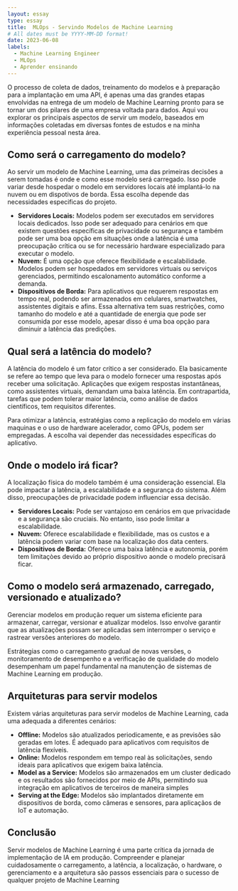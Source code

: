 ```yaml
---
layout: essay
type: essay
title:  MLOps - Servindo Modelos de Machine Learning
# All dates must be YYYY-MM-DD format!
date: 2023-06-08
labels:
  - Machine Learning Engineer
  - MLOps
  - Aprender ensinando
---
```


O processo de coleta de dados, treinamento do modelos e à preparação para a implantação em uma API, é apenas uma das grandes etapas envolvidas na entrega de um modelo de Machine Learning pronto para se tornar um dos pilares de uma empresa voltada para dados. Aqui vou explorar os principais aspectos de servir um modelo, baseados em informações coletadas em diversas fontes de estudos e na minha experiência pessoal nesta área.

## Como será o carregamento do modelo?

Ao servir um modelo de Machine Learning, uma das primeiras decisões a serem tomadas é onde e como esse modelo será carregado. Isso pode variar desde hospedar o modelo em servidores locais até implantá-lo na nuvem ou em dispotivos de borda. Essa escolha depende das necessidades especificas do projeto.

* **Servidores Locais:** Modelos podem ser executados em servidores locais dedicados. Isso pode ser adequado para cenários em que existem questões específicas de privacidade ou segurança e também pode ser uma boa opção em situações onde a latência é uma preocupação crítica ou se for necessário hardware especializado para executar o modelo.
* **Nuvem:** É uma opção que oferece flexibilidade e escalabilidade. Modelos podem ser hospedados em servidores virtuais ou serviços gerenciados, permitindo escalonamento automático conforme a demanda.
* **Dispositivos de Borda:** Para aplicativos que requerem respostas em tempo real, podendo ser armazenados em celulares, smartwatches, assistentes digitais e afins. Essa alternativa tem suas restrições, como tamanho do modelo e até a quantidade de energia que pode ser consumida por esse modelo, apesar disso é uma boa opção para diminuir a latência das predições.

## Qual será a latência do modelo?

A latência do modelo é um fator crítico a ser considerado. Ela basicamente se refere ao tempo que leva para o modelo fornecer uma respostas após receber uma solicitação. Aplicações que exigem respostas instantâneas, como assistentes virtuais, demandam uma baixa latência. Em contrapartida, tarefas que podem tolerar maior latência, como análise de dados científicos, tem requisitos diferentes.

Para otimizar a latência, estratégias como a replicação do modelo em várias maquinas e o uso de hardware acelerador, como GPUs, podem ser empregadas. A escolha vai depender das necessidades específicas do aplicativo.

## Onde o modelo irá ficar?

A localização física do modelo também é uma consideração essencial. Ela pode impactar a latência, a escalabilidade e a segurança do sistema. Além disso, preocupações de privacidade podem influenciar essa decisão.

* **Servidores Locais:** Pode ser vantajoso em cenários em que privacidade e a segurança são cruciais. No entanto, isso pode limitar a escalabilidade.
* **Nuvem:** Oferece escalabilidade e flexibilidade, mas os custos e a latência podem variar com base na localização dos data centers.
* **Dispositivos de Borda:** Oferece uma baixa latência e autonomia, porém tem limitaçòes devido ao próprio dispositivo aonde o modelo precisará ficar.

## Como o modelo será armazenado, carregado, versionado e atualizado?

Gerenciar modelos em produção requer um sistema eficiente para armazenar, carregar, versionar e atualizar modelos. Isso envolve garantir que as atualizações possam ser aplicadas sem interromper o serviço e rastrear versões anteriores do modelo.

Estrátegias como o carregamento gradual de novas versões, o monitoramento de desempenho e a verificação de qualidade do modelo desempenham um papel fundamental na manutenção de sistemas de Machine Learning em produção.

## Arquiteturas para servir modelos

Existem várias arquiteturas para servir modelos de Machine Learning, cada uma adequada a diferentes cenários:

* **Offline:** Modelos são atualizados periodicamente, e as previsões são geradas em lotes. É adequado para aplicativos com requisitos de latência flexíveis.
* **Online:** Modelos respondem em tempo real às solicitações, sendo ideais para aplicativos que exigem baixa latência.
* **Model as a Service:** Modelos são armazenados em um cluster dedicado e os resultados são fornecidos por meio de APIs, permitindo sua integração em aplicativos de terceiros de maneira simples
* **Serving at the Edge:** Modelos são implantados diretamente em dispositivos de borda, como câmeras e sensores, para aplicaçãos de IoT e automação.


## Conclusão

Servir modelos de Machine Learning é uma parte crítica da jornada de implementação de IA em produção. Compreender e planejar cuidadosamente o carregamento, a latência, a localização, o hardware, o gerenciamento e a arquitetura são passos essenciais para o sucesso de qualquer projeto de Machine Learning
